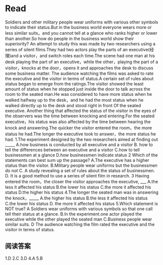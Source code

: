 # Read
Soldiers and other military people wear uniforms with various other symbols to indicate their status.But in the business world everyone wears more or less similar suits，and you cannot tell at a glance who ranks higher or lower than another.So how do people in the business world show their superiority? An attempt to study this was made by two researchers using a series of silent films.They had two actors play the parts of an executive(经理)and a visitor，and switch roles each time.The scene had one man at his desk playing the part of an executive，while the other，playing the part of a visitor，knocks at the door，opens it and approaches the desk to discuss some business matter.
The audience watching the films was asked to rate the executive and the visitor in terms of status.A certain set of rules about status began to emerge from the ratings.The visitor showed the least amount of status when he stopped just inside the door to talk across the room to the seated man.He was considered to have more status when he walked halfway up to the desk，and he had the most status when he walked directly up to the desk and stood right in front Of the seated executive.
Another thing that affected the status of the visitor in the eyes of the observers was the time between knocking and entering.For the seated executive，his status was also affected by the time between hearing the knock and answering.The quicker the visitor entered the room，the more status he had.The longer the executive took to answer，the more status he had.
1.The experiment designed by the two researchers aimed at finding out _____
A.how business is conducted by all executive and a visitor
B. how to tell the differences between an executive and a visitor
C.how to tell businessmen at a glance
D.how businessmen indicate status
2 Which of the statements can best sum up the passage?
A.The executive has a higher status than the visitor.
B.Military people wear uniforms but the businessmen do not
C. A study revealing a set of rules about the status of businessmen.
D. It is a good method to use a series of silent film in research.
3 Having entered the room，the closer the visitor approaches the executive, ___
A.the less it affected his status
B.the lower his status
C.the more it affected his status
D.the higher his status
4.The longer the seated man was in answering the knock，_____
A.the higher his status
B.the less it affected his status
C.the lower his status
D. the more it affected his status
5.Which statement is NOT true?
A Soldiers wear uniforms with various symbols so that one call tell their status at a glance.
B.In the experiment.one actor played the executive while the other played the seated man
C.Business people wear similar suits.
D The audience watching the film rated the executive and the visitor in terms of status.
## 阅读答案
1.D
2.C
3.D
4.A
5.B
